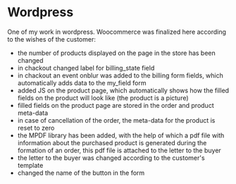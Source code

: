 # Wordpress
One of my work in wordpress. Woocommerce was finalized here according to the wishes of the customer:

- the number of products displayed on the page in the store has been changed
- in chackout changed label for billing_state field
- in chackout an event onblur was added to the billing form fields, which automatically adds data to the my_field form
- added JS on the product page, which automatically shows how the filled fields on the product will look like (the product is a picture)
- filled fields on the product page are stored in the order and product meta-data
- in case of cancellation of the order, the meta-data for the product is reset to zero
- the MPDF library has been added, with the help of which a pdf file with information about the purchased product is generated during the formation of an order, this pdf file is attached to the letter to the buyer
- the letter to the buyer was changed according to the customer's template
- changed the name of the button in the form

